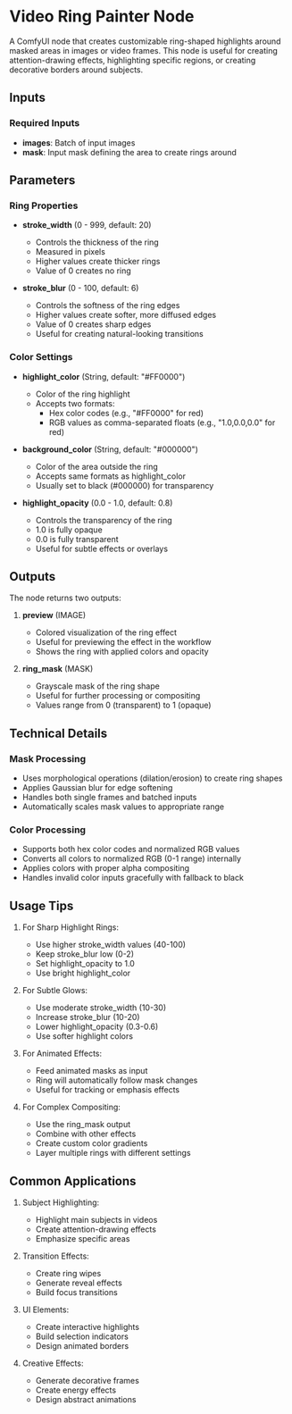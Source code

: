 # Video Ring Painter Node

A ComfyUI node that creates customizable ring-shaped highlights around masked areas in images or video frames. This node is useful for creating attention-drawing effects, highlighting specific regions, or creating decorative borders around subjects.

## Inputs

### Required Inputs
- **images**: Batch of input images
- **mask**: Input mask defining the area to create rings around

## Parameters

### Ring Properties
- **stroke_width** (0 - 999, default: 20)
  - Controls the thickness of the ring
  - Measured in pixels
  - Higher values create thicker rings
  - Value of 0 creates no ring

- **stroke_blur** (0 - 100, default: 6)
  - Controls the softness of the ring edges
  - Higher values create softer, more diffused edges
  - Value of 0 creates sharp edges
  - Useful for creating natural-looking transitions

### Color Settings
- **highlight_color** (String, default: "#FF0000")
  - Color of the ring highlight
  - Accepts two formats:
    - Hex color codes (e.g., "#FF0000" for red)
    - RGB values as comma-separated floats (e.g., "1.0,0.0,0.0" for red)

- **background_color** (String, default: "#000000")
  - Color of the area outside the ring
  - Accepts same formats as highlight_color
  - Usually set to black (#000000) for transparency

- **highlight_opacity** (0.0 - 1.0, default: 0.8)
  - Controls the transparency of the ring
  - 1.0 is fully opaque
  - 0.0 is fully transparent
  - Useful for subtle effects or overlays

## Outputs

The node returns two outputs:

1. **preview** (IMAGE)
   - Colored visualization of the ring effect
   - Useful for previewing the effect in the workflow
   - Shows the ring with applied colors and opacity

2. **ring_mask** (MASK)
   - Grayscale mask of the ring shape
   - Useful for further processing or compositing
   - Values range from 0 (transparent) to 1 (opaque)

## Technical Details

### Mask Processing
- Uses morphological operations (dilation/erosion) to create ring shapes
- Applies Gaussian blur for edge softening
- Handles both single frames and batched inputs
- Automatically scales mask values to appropriate range

### Color Processing
- Supports both hex color codes and normalized RGB values
- Converts all colors to normalized RGB (0-1 range) internally
- Applies colors with proper alpha compositing
- Handles invalid color inputs gracefully with fallback to black

## Usage Tips

1. For Sharp Highlight Rings:
   - Use higher stroke_width values (40-100)
   - Keep stroke_blur low (0-2)
   - Set highlight_opacity to 1.0
   - Use bright highlight_color

2. For Subtle Glows:
   - Use moderate stroke_width (10-30)
   - Increase stroke_blur (10-20)
   - Lower highlight_opacity (0.3-0.6)
   - Use softer highlight colors

3. For Animated Effects:
   - Feed animated masks as input
   - Ring will automatically follow mask changes
   - Useful for tracking or emphasis effects

4. For Complex Compositing:
   - Use the ring_mask output
   - Combine with other effects
   - Create custom color gradients
   - Layer multiple rings with different settings

## Common Applications

1. Subject Highlighting:
   - Highlight main subjects in videos
   - Create attention-drawing effects
   - Emphasize specific areas

2. Transition Effects:
   - Create ring wipes
   - Generate reveal effects
   - Build focus transitions

3. UI Elements:
   - Create interactive highlights
   - Build selection indicators
   - Design animated borders

4. Creative Effects:
   - Generate decorative frames
   - Create energy effects
   - Design abstract animations
